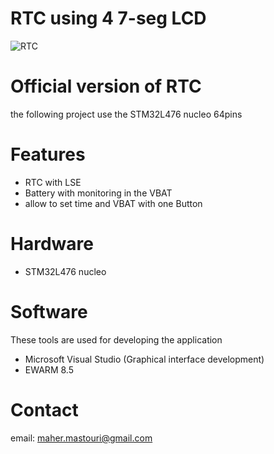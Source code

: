 # RTC using 4 7-seg LCD
  
![RTC](pix.jpg)


# Official version of RTC

the following project use the STM32L476 nucleo 64pins

# Features

* RTC with LSE
* Battery with monitoring in the VBAT
* allow to set time and VBAT with one Button

# Hardware

* STM32L476 nucleo 

# Software

These tools are used for developing the application

* Microsoft Visual Studio (Graphical interface development)
* EWARM 8.5

# Contact

email: maher.mastouri@gmail.com
